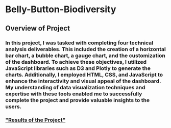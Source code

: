 # Belly-Button-Biodiversity

## Overview of Project

### In this project, I was tasked with completing four technical analysis deliverables. This included the creation of a horizontal bar chart, a bubble chart, a gauge chart, and the customization of the dashboard. To achieve these objectives, I utilized JavaScript libraries such as D3 and Plotly to generate the charts. Additionally, I employed HTML, CSS, and JavaScript to enhance the interactivity and visual appeal of the dashboard. My understanding of data visualization techniques and expertise with these tools enabled me to successfully complete the project and provide valuable insights to the users.

### ["Results of the Project"](https://github.com/jjgomezg17/Pewlett-Hackard-Analysis/blob/main/Data/mentorship_eligibilty_1955_1965.csv)
